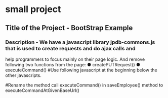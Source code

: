# small project
## Title of the Project - BootStrap Example
### Description - We have a javascript library jpdb-commons.js that is used to create requests and do ajax calls and
help programmers to focus mainly on their page logic.
And remove following two functions from the page:
● createPUTRequest()
● executeCommand()
#Use following javascript at the beginning below the other javascripts.
<script src="http://login2explore.com/jpdb/resources/js/0.0.3/jpdb-commons.js"></script>
#Rename the method call executeCommand() in saveEmployee() method to
executeCommandAtGivenBaseUrl()
